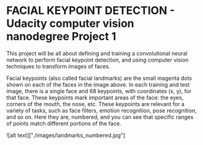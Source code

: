 # FACIAL KEYPOINT DETECTION - Udacity computer vision nanodegree Project 1

This project will be all about defining and training a convolutional neural network to perform facial keypoint detection, 
and using computer vision techniques to transform images of faces. 


Facial keypoints (also called facial landmarks) are the small magenta dots shown on each of the faces in the image above. 
In each training and test image, there is a single face and 68 keypoints, with coordinates (x, y), for that face. 
These keypoints mark important areas of the face: the eyes, corners of the mouth, the nose, etc. 
These keypoints are relevant for a variety of tasks, such as face filters, emotion recognition, pose recognition, and so on. 
Here they are, numbered, and you can see that specific ranges of points match different portions of the face.

![alt text]["./images/landmarks_numbered.jpg"]
